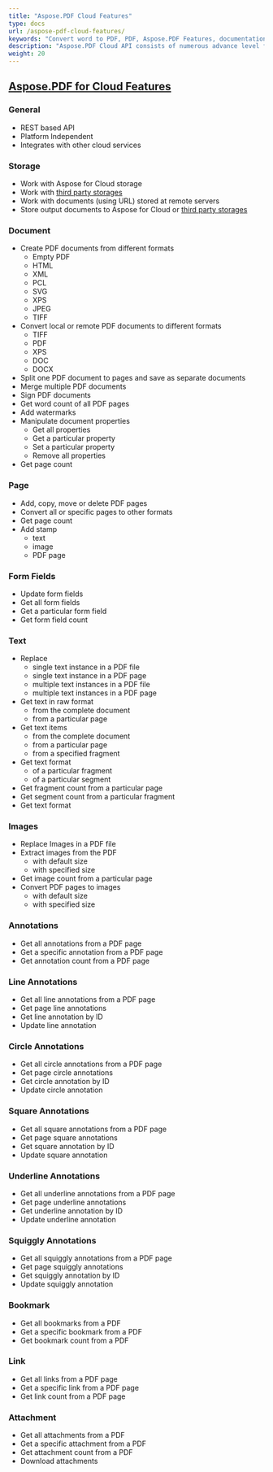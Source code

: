 ```yaml
---
title: "Aspose.PDF Cloud Features"
type: docs
url: /aspose-pdf-cloud-features/
keywords: "Convert word to PDF, PDF, Aspose.PDF Features, documentation, C#, Java, Python, Go, Node.Js,  convert word to pdf, pdf to doc, pdf to ppt, pdf to html, pdf to tiff, pdf to svg, pdf to epub, pdf to latex, pdf to xml, pdf to pcl, pdf to jpg, jpg to pdf, tiff to pdf"
description: "Aspose.PDF Cloud API consists of numerous advance level features, It allows you to create compressed pdf, split pdf and merge pdf files. Or you can create PDF Viewer, pdf editor or pdf converter because the API allows you to convert word to pdf, pdf to doc, pdf to ppt, pdf to html, pdf to tiff, pdf to svg, pdf to epub, pdf to latex, pdf to xml, pdf to pcl, pdf to jpg, jpg to pdf, pdf to tiff, by using the SDKs in various languages such as, C#, Java, Python, Ruby, PHP, Node.js, Swift, Android and Go. Moreover, you can also extract PDF contents including text and images from the PDF files."
weight: 20
---
```


## <ins>**Aspose.PDF for Cloud Features**
### **General**
- REST based API
- Platform Independent
- Integrates with other cloud services
### **Storage**
- Work with Aspose for Cloud storage
- Work with [third party storages](https://docs.aspose.cloud/display/totalcloud/How+to+Configure+3rd+Party+Cloud+Storages)
- Work with documents (using URL) stored at remote servers
- Store output documents to Aspose for Cloud or [third party storages](https://docs.aspose.cloud/display/totalcloud/How+to+Configure+3rd+Party+Cloud+Storages)
### **Document**
- Create PDF documents from different formats
  - Empty PDF
  - HTML
  - XML
  - PCL
  - SVG
  - XPS
  - JPEG
  - TIFF
- Convert local or remote PDF documents to different formats
  - TIFF
  - PDF
  - XPS
  - DOC
  - DOCX
- Split one PDF document to pages and save as separate documents
- Merge multiple PDF documents
- Sign PDF documents
- Get word count of all PDF pages
- Add watermarks
- Manipulate document properties
  - Get all properties
  - Get a particular property
  - Set a particular property
  - Remove all properties
- Get page count
### **Page**
- Add, copy, move or delete PDF pages
- Convert all or specific pages to other formats
- Get page count
- Add stamp
  - text
  - image
  - PDF page
### **Form Fields**
- Update form fields
- Get all form fields
- Get a particular form field
- Get form field count
### **Text**
- Replace
  - single text instance in a PDF file
  - single text instance in a PDF page
  - multiple text instances in a PDF file
  - multiple text instances in a PDF page
- Get text in raw format
  - from the complete document
  - from a particular page
- Get text items
  - from the complete document
  - from a particular page
  - from a specified fragment
- Get text format
  - of a particular fragment
  - of a particular segment
- Get fragment count from a particular page
- Get segment count from a particular fragment
- Get text format
### **Images**
- Replace Images in a PDF file
- Extract images from the PDF
  - with default size
  - with specified size
- Get image count from a particular page
- Convert PDF pages to images
  - with default size
  - with specified size
### **Annotations**
- Get all annotations from a PDF page
- Get a specific annotation from a PDF page
- Get annotation count from a PDF page
### **Line Annotations**
- Get all line annotations from a PDF page
- Get page line annotations
- Get line annotation by ID
- Update line annotation
### **Circle Annotations**
- Get all circle annotations from a PDF page
- Get page circle annotations
- Get circle annotation by ID
- Update circle annotation
### **Square Annotations**
- Get all square annotations from a PDF page
- Get page square annotations
- Get square annotation by ID
- Update square annotation
### **Underline Annotations**
- Get all underline annotations from a PDF page
- Get page underline annotations
- Get underline annotation by ID
- Update underline annotation
### **Squiggly Annotations**
- Get all squiggly annotations from a PDF page
- Get page squiggly annotations
- Get squiggly annotation by ID
- Update squiggly annotation
### **Bookmark**
- Get all bookmarks from a PDF
- Get a specific bookmark from a PDF
- Get bookmark count from a PDF
### **Link**
- Get all links from a PDF page
- Get a specific link from a PDF page
- Get link count from a PDF page
### **Attachment**
- Get all attachments from a PDF
- Get a specific attachment from a PDF
- Get attachment count from a PDF
- Download attachments
